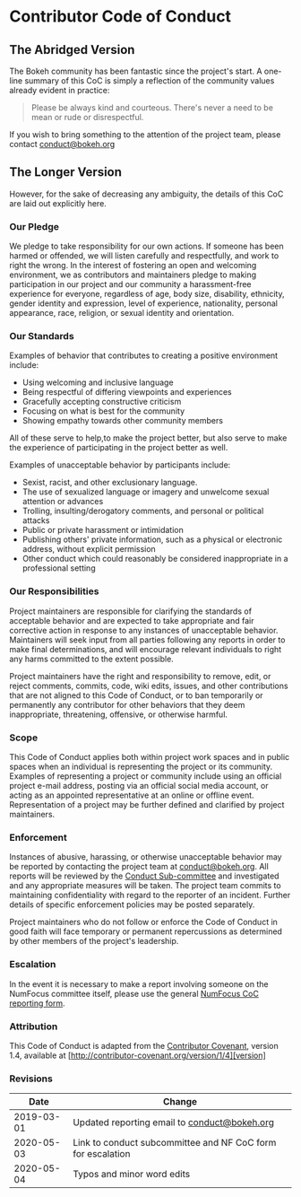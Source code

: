 # Contributor Code of Conduct

## The Abridged Version

The Bokeh community has been fantastic since the project's start. A one-line summary
of this CoC is simply a reflection of the community values already evident in practice:

> Please be always kind and courteous. There's never a need to be mean or rude or disrespectful.

If you wish to bring something to the attention of the project team, please contact
[conduct@bokeh.org](mailto:conduct@bokeh.org)

## The Longer Version

However, for the sake of decreasing any ambiguity, the details of this CoC are laid out explicitly
here.

### Our Pledge

We pledge to take responsibility for our own actions. If someone has been harmed
or offended, we will listen carefully and respectfully, and work to right the
wrong. In the interest of fostering an open and welcoming environment, we as
contributors and maintainers pledge to making participation in our project and
our community a harassment-free experience for everyone, regardless of age, body
size, disability, ethnicity, gender identity and expression, level of experience,
nationality, personal appearance, race, religion, or sexual identity and
orientation.

### Our Standards

Examples of behavior that contributes to creating a positive environment
include:

* Using welcoming and inclusive language
* Being respectful of differing viewpoints and experiences
* Gracefully accepting constructive criticism
* Focusing on what is best for the community
* Showing empathy towards other community members

All of these serve to help,to make the project better, but also serve to make
the experience of participating in the project better as well.

Examples of unacceptable behavior by participants include:

* Sexist, racist, and other exclusionary language.
* The use of sexualized language or imagery and unwelcome sexual attention or
  advances
* Trolling, insulting/derogatory comments, and personal or political attacks
* Public or private harassment or intimidation
* Publishing others' private information, such as a physical or electronic
  address, without explicit permission
* Other conduct which could reasonably be considered inappropriate in a
  professional setting

### Our Responsibilities

Project maintainers are responsible for clarifying the standards of acceptable
behavior and are expected to take appropriate and fair corrective action in
response to any instances of unacceptable behavior. Maintainers will seek input
from all parties following any reports in order to make final determinations,
and will encourage relevant individuals to right any harms committed to the
extent possible.

Project maintainers have the right and responsibility to remove, edit, or
reject comments, commits, code, wiki edits, issues, and other contributions
that are not aligned to this Code of Conduct, or to ban temporarily or
permanently any contributor for other behaviors that they deem inappropriate,
threatening, offensive, or otherwise harmful.

### Scope

This Code of Conduct applies both within project work spaces and in public spaces
when an individual is representing the project or its community. Examples of
representing a project or community include using an official project e-mail
address, posting via an official social media account, or acting as an appointed
representative at an online or offline event. Representation of a project may be
further defined and clarified by project maintainers.

### Enforcement

Instances of abusive, harassing, or otherwise unacceptable behavior may be
reported by contacting the project team at [conduct@bokeh.org](mailto:conduct@bokeh.org). All
reports will be reviewed by the [Conduct Sub-committee](https://github.com/bokeh/bokeh/wiki/BEP-4:-Project-Roles#conduct-sub-committee) and investigated and any appropriate measures
will be taken. The project team commits to maintaining confidentiality
with regard to the reporter of an incident. Further details of specific
enforcement policies may be posted separately.

Project maintainers who do not follow or enforce the Code of Conduct in good
faith will face temporary or permanent repercussions as determined by other
members of the project's leadership.

### Escalation

In the event it is necessary to make a report involving someone on the NumFocus committee itself, please use the general [NumFocus CoC reporting form](https://numfocus.org/code-of-conduct).

### Attribution

This Code of Conduct is adapted from the [Contributor Covenant][homepage], version 1.4,
available at [http://contributor-covenant.org/version/1/4][version]

[homepage]: http://contributor-covenant.org
[version]: http://contributor-covenant.org/version/1/4/

### Revisions

|Date| Change|
|------|---------------------------|
|2019-03-01 | Updated reporting email to conduct@bokeh.org |
|2020-05-03 | Link to conduct subcommittee and NF CoC form for escalation|
|2020-05-04 | Typos and minor word edits |

